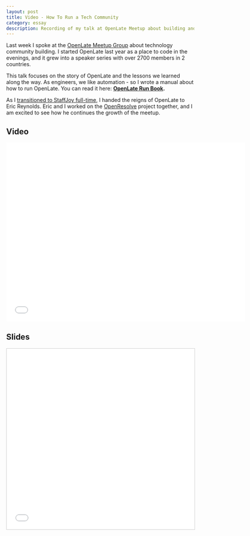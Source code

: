 ```yaml
---
layout: post
title: Video - How To Run a Tech Community
category: essay
description: Recording of my talk at OpenLate Meetup about building and running a technology community
---
```


Last week I spoke at the [OpenLate Meetup Group](http://meetup.com/openlate) about technology community building. I started OpenLate last year as a place to code in the evenings, and it grew into a speaker series with over 2700 members in 2 countries. 

This talk focuses on the story of OpenLate and the lessons we learned along the way. As engineers, we like automation - so I wrote a manual about how to run OpenLate. You can read it here: **[OpenLate Run Book](https://opendns.app.box.com/OpenLateMeetupRunbook).** 

As I [transitioned to StaffJoy full-time](/starting-staffjoy), I handed the reigns of OpenLate to Eric Reynolds. Eric and I worked on the [OpenResolve](https://www.openresolve.com/) project together, and I am excited to see how he continues the growth of the meetup.

## Video

<iframe width="640" height="480" src="//www.youtube-nocookie.com/embed/-44xpEdVUic?rel=0" frameborder="0" allowfullscreen></iframe>

## Slides

<iframe src="//www.slideshare.net/slideshow/embed_code/key/9niYUwXHXYmsiG" width="595" height="485" frameborder="0" marginwidth="0" marginheight="0" scrolling="no" style="border:1px solid #CCC; border-width:1px; margin-bottom:5px; max-width: 100%;" allowfullscreen> </iframe>
